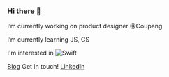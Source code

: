 ### Hi there 👋

I’m currently working on product designer @Coupang

I’m currently learning JS, CS

I'm interested in <img alt="Swift" src="https://img.shields.io/badge/swift-%23FA7343.svg?style=for-the-badge&logo=swift&logoColor=white"/>

[Blog](https://ireneworks.gitbook.io/saltberry/)
Get in touch! [LinkedIn](https://www.linkedin.com/in/ireneworks/)
